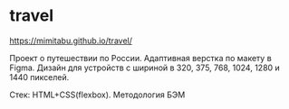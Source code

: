 # travel
https://mimitabu.github.io/travel/

Проект о путешествии по России. Адаптивная верстка по макету в Figma.
Дизайн для устройств с шириной в 320, 375, 768, 1024, 1280 и 1440 пикселей.

Стек:
HTML+CSS(flexbox). Методология БЭМ
